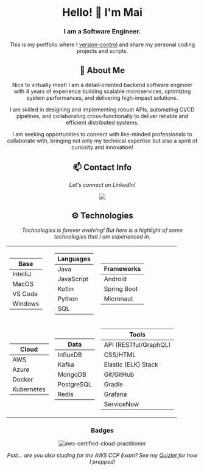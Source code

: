 ﻿<div align="center">
  
# Hello! 👋 I'm Mai
### I am a Software Engineer.

This is my portfolio where I [version-control](https://about.gitlab.com/topics/version-control/) and share my personal coding projects and scripts.

## 💬 About Me
Nice to virtually meet! I am a detail-oriented backend software engineer with 4 years of experience building scalable microservices, optimizing system performances, and delivering high-impact solutions.

I am skilled in designing and implementing robust APIs, automating CI/CD pipelines, and collaborating cross-functionally to deliver reliable and efficient distributed systems.

I am seeking opportunities to connect with like-minded professionals to collaborate with, bringing not only my technical expertise but also a spirit of curiosity and innovation!

## 📫 Contact Info
*Let's connect on LinkedIn!*

<a href="https://www.linkedin.com/in/mai-thao"><img src="https://img.shields.io/badge/LinkedIn-blue?style=for-the-badge&logo=linkedin"></a>

## ⚙️ Technologies
*Technologies is forever evolving! But here is a highlight of some technologies that I am experienced in.*

<table>
<tr><td>

| Base     |
|----------|
| IntelliJ |
| MacOS    |
| VS Code  |
| Windows  |

</td><td>

| Languages  |
|------------|
| Java       |
| JavaScript |
| Kotlin     |
| Python     |
| SQL        |

</td><td>

| Frameworks  |
|-------------|
| Android     |
| Spring Boot |
| Micronaut   |

</td></tr>

<tr><td>

| Cloud      |
|------------|
| AWS        |
| Azure      |
| Docker     |
| Kubernetes |

</td><td>

| Data       |
|------------|
| InfluxDB   |
| Kafka      |
| MongoDB    |
| PostgreSQL |
| Redis      |

</td><td>

| Tools                 |
|-----------------------|
| API (RESTful/GraphQL) |
| CSS/HTML              |
| Elastic (ELK) Stack   |
| Git/GitHub            |
| Gradle                |
| Grafana               |
| ServiceNow            |

</d></tr>
</table>

### Badges
![aws-certified-cloud-practitioner](https://github.com/user-attachments/assets/3df9e005-8f0d-478b-813c-a9227464ec77)

_Psst... are you also studing for the AWS CCP Exam? See my [Quizlet](https://quizlet.com/user/m-thao/folders/aws-cloud-practitioner-prep?i=6iud7s&x=1xqt) for how I prepped!_
</div>

